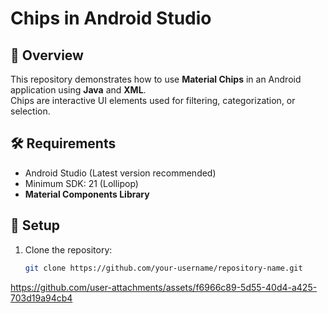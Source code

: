 # Chips in Android Studio  

## 📖 Overview  
This repository demonstrates how to use **Material Chips** in an Android application using **Java** and **XML**.  
Chips are interactive UI elements used for filtering, categorization, or selection.  

## 🛠️ Requirements  
- Android Studio (Latest version recommended)  
- Minimum SDK: 21 (Lollipop)  
- **Material Components Library**  

## 🔧 Setup  
1. Clone the repository:  
   ```bash
   git clone https://github.com/your-username/repository-name.git


https://github.com/user-attachments/assets/f6966c89-5d55-40d4-a425-703d19a94cb4

